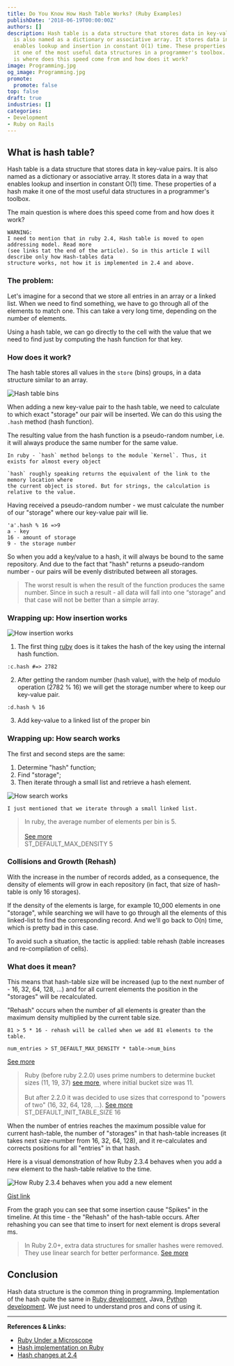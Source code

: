 ```yaml
---
title: Do You Know How Hash Table Works? (Ruby Examples)
publishDate: '2018-06-19T00:00:00Z'
authors: []
description: Hash table is a data structure that stores data in key-value pairs. It
  is also named as a dictionary or associative array. It stores data in a way that
  enables lookup and insertion in constant O(1) time. These properties of a hash make
  it one of the most useful data structures in a programmer's toolbox. The main question
  is where does this speed come from and how does it work?
image: Programming.jpg
og_image: Programming.jpg
promote:
  promote: false
top: false
draft: true
industries: []
categories:
- Development
- Ruby on Rails
---
```

<script type="application/ld+json">
{
 "@context": "https://schema.org",
 "@type": "Article",
 "author": "Anadea",
 "name": "Do You Know How Hash Table Works? (Ruby Examples)"
}
</script>

## What is hash table?

Hash table is a data structure that stores data in key-value pairs. It is also named as a dictionary or associative array. It stores data in a way that enables lookup and insertion in constant O(1) time. These properties of a hash make it one of the most useful data structures in a programmer's toolbox.

The main question is where does this speed come from and how does it work?

```
WARNING:
I need to mention that in ruby 2.4, Hash table is moved to open addressing model. Read more
(see links tat the end of the article). So in this article I will describe only how Hash-tables data
structure works, not how it is implemented in 2.4 and above.
```

### The problem:

Let's imagine for a second that we store all entries in an array or a linked list. When we need to find something, we have to go through all of the elements to match one. This can take a very long time, depending on the number of elements.

Using a hash table, we can go directly to the cell with the value that we need to find just by computing the hash function for that key.

### How does it work?

The hash table stores all values in the `store` (bins) groups, in a data structure similar to an array.

![Hash table bins](Hash-table-bins.png)

When adding a new key-value pair to the hash table, we need to calculate to which exact "storage" our pair will be inserted. We can do this using the `.hash` method (hash function).

The resulting value from the hash function is a pseudo-random number, i.e. it will always produce the same number for the same value.

```
In ruby - `hash` method belongs to the module `Kernel`. Thus, it exists for almost every object
```

```
`hash` roughly speaking returns the equivalent of the link to the memory location where
the current object is stored. But for strings, the calculation is relative to the value.
```

Having received a pseudo-random number - we must calculate the number of our "storage" where our key-value pair will lie.

```
'a'.hash % 16 =>9
a - key
16 - amount of storage
9 - the storage number
```

So when you add a key/value to a hash, it will always be bound to the same repository. And due to the fact that "hash" returns a pseudo-random number - our pairs will be evenly distributed between all storages.

> The worst result is when the result of the function produces the same number. Since in such a result - all data will fall into one “storage” and that case will not be better than a simple array.

### Wrapping up: How insertion works

 ![How insertion works](How-insertion-works.png)

1. The first thing [ruby](https://anadea.info/blog/why-ruby-on-rails-is-so-popular) does is it takes the hash of the key using the internal hash function.
```
:c.hash #=> 2782
```

2. After getting the random number (hash value), with the help of modulo operation (2782 % 16) we will get the storage number where to keep our key-value pair.
```
:d.hash % 16
```

3. Add key-value to a linked list of the proper bin

### Wrapping up: How search works

The first and second steps are the same:

1. Determine "hash" function;
2. Find "storage";
3. Then iterate through a small list and retrieve a hash element.

![How search works](How-search-works.png)

```
I just mentioned that we iterate through a small linked list.
```

> In ruby, the average number of elements per bin is 5.<br /><br />
[See more](https://github.com/ruby/ruby/blob/9bfe7fc5cb457c7bc8df96115ee70b9035f5d885/st.c#L38)<br />
ST_DEFAULT_MAX_DENSITY 5

### Collisions and Growth (Rehash)

With the increase in the number of records added, as a consequence, the density of elements will grow in each repository (in fact, that size of hash-table is only 16 storages).

If the density of the elements is large, for example 10_000 elements in one "storage", while searching we will have to go through all the elements of this linked-list to find the corresponding record. And we'll go back to O(n) time, which is pretty bad in this case.

To avoid such a situation, the tactic is applied: table rehash (table increases and re-compilation of cells).

### What does it mean?

This means that hash-table size will be increased (up to the next number of - 16, 32, 64, 128, ...) and for all current elements the position in the "storages" will be recalculated.

"Rehash" occurs when the number of all elements is greater than the maximum density multiplied by the current table size.

```
81 > 5 * 16 - rehash will be called when we add 81 elements to the table.
```

```
num_entries > ST_DEFAULT_MAX_DENSITY * table->num_bins
```
[See more](https://github.com/ruby/ruby/blob/d40ea2afa6ff5a6e5befcf342fb7b6dc58796b20/st.c#L463-L464)


> Ruby (before ruby 2.2.0) uses prime numbers to determine bucket sizes (11, 19, 37) [see more](https://github.com/ruby/ruby/blob/410b031acb0b85e86564cc5d6fdde57b1251505f/st.c#L151-L179), where initial bucket size was 11.<br /><br />
But after 2.2.0 it was decided to use sizes that correspond to "powers of two" (16, 32, 64, 128, …).
[See more](https://github.com/ruby/ruby/blob/9bfe7fc5cb457c7bc8df96115ee70b9035f5d885/st.c#L39)<br />
ST_DEFAULT_INIT_TABLE_SIZE 16

When the number of entries reaches the maximum possible value for current hash-table, the number of "storages" in that hash-table increases (it takes next size-number from 16, 32, 64, 128), and it re-calculates and corrects positions for all "entries" in that hash.

Here is a visual demonstration of how Ruby 2.3.4 behaves when you add a new element to the hash-table relative to the time.

![How Ruby 2.3.4 behaves when you add a new element](Add-new-element.png)

[Gist link](https://gist.github.com/DmytroVasin/666b6ef191161160d258982014ad5e63)

From the graph you can see that some insertion cause "Spikes" in the timeline. At this time - the "Rehash" of the hash-table occurs. After rehashing you can see that time to insert for next element is drops several ms.

> In Ruby 2.0+, extra data structures for smaller hashes were removed. They use linear search for better performance. [See more](https://terrainformatica.com/2017/10/15/when-linear-search-is-faster-than-stdmapfind-and-stdunordered_mapfind/)

## Conclusion

Hash data structure is the common thing in programming. Implementation of the hash quite the same in <a href="https://anadea.info/services/web-development/ruby-on-rails-development">Ruby development</a>, Java, <a href="https://anadea.info/services/web-development/python">Python development</a>. We just need to understand pros and cons of using it.

---
**References & Links:**

* [Ruby Under a Microscope](http://patshaughnessy.net/ruby-under-a-microscope)
* [Hash implementation on Ruby](https://blog.heroku.com/ruby-2-4-features-hashes-integers-rounding#better-hashes)
* [Hash changes at 2.4](https://blog.heroku.com/ruby-2-4-features-hashes-integers-rounding#hash-changes)
